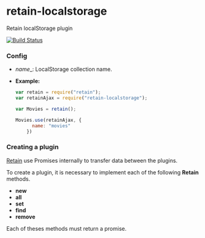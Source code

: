 retain-localstorage
===================

Retain localStorage plugin

[![Build Status](https://travis-ci.org/giuliandrimba/retain-localstorage.png?branch=master)](https://travis-ci.org/giuliandrimba/retain-localstorage) 

### Config

* _name__: LocalStorage collection name.

* __Example:__

  ``` javascript
  var retain = require("retain");
  var retainAjax = require("retain-localstorage");
  
  var Movies = retain();
  
  Movies.use(retainAjax, {
        name: "movies"
      })
  ```

### Creating a plugin

[Retain](https://github.com/giuliandrimba/retain) use Promises internally to transfer data between the plugins.

To create a plugin, it is necessary to implement each of the following __Retain__ methods.

* __new__
* __all__
* __set__
* __find__
* __remove__

Each of theses methods must return a promise.

